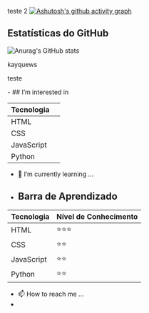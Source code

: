 teste 2
[![Ashutosh's github activity graph](https://github-readme-activity-graph.vercel.app/graph?username=kayquews&bg_color=0c0f12&color=761970&line=00ccff&point=006eff&area=true&hide_border=true)](https://github.com/ashutosh00710/github-readme-activity-graph)

## Estatísticas do GitHub

![Anurag's GitHub stats](https://github-readme-stats.vercel.app/api?username=kayquews&show_icons=true&theme=synthwave)

<span style="animation: pulse 1s infinite;">kayquews</span>

teste



</svg>
- ## I’m interested in

| Tecnologia |  |
|------------|-----------------------|
| HTML       |              |
| CSS        |                |
| JavaScript |                   |
| Python     |                    |
- 🌱 I’m currently learning ...

- ## Barra de Aprendizado

| Tecnologia | Nível de Conhecimento |
|------------|-----------------------|
| HTML       | ⭐⭐⭐              |
| CSS        | ⭐⭐                |
| JavaScript | ⭐⭐                 |
| Python     | ⭐⭐                  |

- 📫 How to reach me ...
-  

<!---
Kayquews/Kayquews is a ✨ special ✨ repository because its `README.md` (this file) appears on your GitHub profile.
You can click the Preview link to take a look at your changes.
--->
